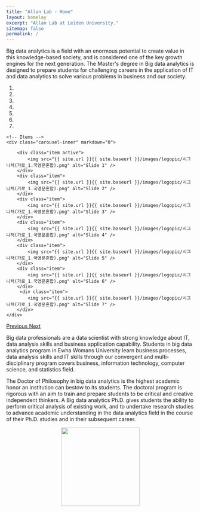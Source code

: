 ```yaml
---
title: "Allan Lab - Home"
layout: homelay
excerpt: "Allan Lab at Leiden University."
sitemap: false
permalink: /
---
```


Big data analytics is a field with an enormous potential to create value in this knowledge-based society, and is considered one of the key growth engines for the next generation. The Master's degree in Big data analytics is designed to prepare students for challenging careers in the application of IT and data analytics to solve various problems in business and our society.


<div markdown="0" id="carousel" class="carousel slide" data-ride="carousel" data-interval="5000" data-pause="hover" >
    <!-- Menu -->
    <ol class="carousel-indicators">
        <li data-target="#carousel" data-slide-to="0" class="active"></li>
        <li data-target="#carousel" data-slide-to="1"></li>
        <li data-target="#carousel" data-slide-to="2"></li>
        <li data-target="#carousel" data-slide-to="3"></li>
        <li data-target="#carousel" data-slide-to="4"></li>
        <li data-target="#carousel" data-slide-to="5"></li>
        <li data-target="#carousel" data-slide-to="6"></li>
    </ol>

    <!-- Items -->
    <div class="carousel-inner" markdown="0">

        <div class="item active">
            <img src="{{ site.url }}{{ site.baseurl }}/images/logopic/시그니처(가로_1.국영문혼합).png" alt="Slide 1" />
        </div>
        <div class="item">
            <img src="{{ site.url }}{{ site.baseurl }}/images/logopic/시그니처(가로_1.국영문혼합).png" alt="Slide 2" />
        </div>
        <div class="item">
            <img src="{{ site.url }}{{ site.baseurl }}/images/logopic/시그니처(가로_1.국영문혼합).png" alt="Slide 3" />
        </div>
        <div class="item">
            <img src="{{ site.url }}{{ site.baseurl }}/images/logopic/시그니처(가로_1.국영문혼합).png" alt="Slide 4" />
        </div>
        <div class="item">
            <img src="{{ site.url }}{{ site.baseurl }}/images/logopic/시그니처(가로_1.국영문혼합).png" alt="Slide 5" />
        </div>
        <div class="item">
            <img src="{{ site.url }}{{ site.baseurl }}/images/logopic/시그니처(가로_1.국영문혼합).png" alt="Slide 6" />
        </div>       
         <div class="item">
            <img src="{{ site.url }}{{ site.baseurl }}/images/logopic/시그니처(가로_1.국영문혼합).png" alt="Slide 7" />
        </div>
    </div>
  <a class="left carousel-control" href="#carousel" role="button" data-slide="prev">
    <span class="glyphicon glyphicon-chevron-left" aria-hidden="true"></span>
    <span class="sr-only">Previous</span>
  </a>
  <a class="right carousel-control" href="#carousel" role="button" data-slide="next">
    <span class="glyphicon glyphicon-chevron-right" aria-hidden="true"></span>
    <span class="sr-only">Next</span>
  </a>
</div>




Big data professionals are a data scientist with strong knowledge about IT, data analysis skills and business application capability. Students in big data analytics program in Ewha Womans University learn business processes, data analysis skills and IT skills through our convergent and multi-disciplinary program covers business, information technology, computer science, and statistics field.

The Doctor of Philosophy in big data analytics is the highest academic honor an institution can bestow to its students. The doctoral program is rigorous with an aim to train and prepare students to be critical and creative independent thinkers. A Big data analytics Ph.D. gives students the ability to perform critical analysis of existing work, and to undertake research studies to advance academic understanding in the data analytics field in the course of their Ph.D. studies and in their subsequent career.

<p align="center">
  <img class='img-responsive center-block' src="{{ site.url }}{{ site.baseurl }}/images/logopic/시그니처(가로_1.국영문혼합).png" style="width: 210px">
</p>

